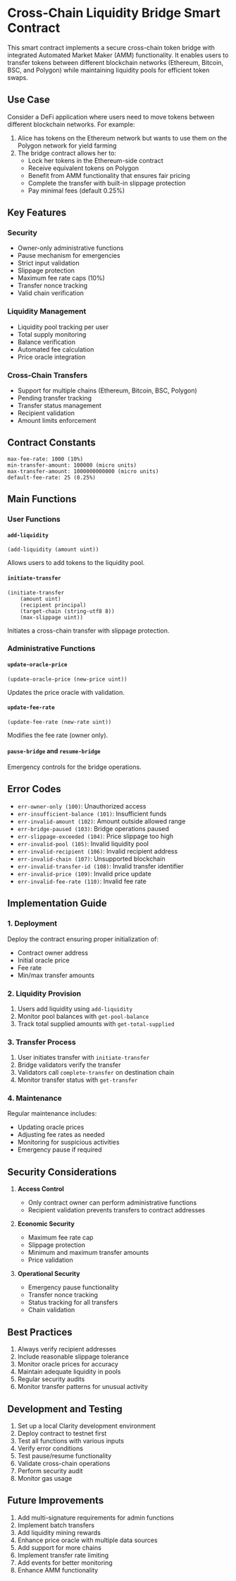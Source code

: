 # Cross-Chain Liquidity Bridge Smart Contract

This smart contract implements a secure cross-chain token bridge with integrated Automated Market Maker (AMM) functionality. It enables users to transfer tokens between different blockchain networks (Ethereum, Bitcoin, BSC, and Polygon) while maintaining liquidity pools for efficient token swaps.

## Use Case
Consider a DeFi application where users need to move tokens between different blockchain networks. For example:

1. Alice has tokens on the Ethereum network but wants to use them on the Polygon network for yield farming
2. The bridge contract allows her to:
   - Lock her tokens in the Ethereum-side contract
   - Receive equivalent tokens on Polygon
   - Benefit from AMM functionality that ensures fair pricing
   - Complete the transfer with built-in slippage protection
   - Pay minimal fees (default 0.25%)

## Key Features

### Security
- Owner-only administrative functions
- Pause mechanism for emergencies
- Strict input validation
- Slippage protection
- Maximum fee rate caps (10%)
- Transfer nonce tracking
- Valid chain verification

### Liquidity Management
- Liquidity pool tracking per user
- Total supply monitoring
- Balance verification
- Automated fee calculation
- Price oracle integration

### Cross-Chain Transfers
- Support for multiple chains (Ethereum, Bitcoin, BSC, Polygon)
- Pending transfer tracking
- Transfer status management
- Recipient validation
- Amount limits enforcement

## Contract Constants

```clarity
max-fee-rate: 1000 (10%)
min-transfer-amount: 100000 (micro units)
max-transfer-amount: 1000000000000 (micro units)
default-fee-rate: 25 (0.25%)
```

## Main Functions

### User Functions

#### `add-liquidity`
```clarity
(add-liquidity (amount uint))
```
Allows users to add tokens to the liquidity pool.

#### `initiate-transfer`
```clarity
(initiate-transfer 
    (amount uint)
    (recipient principal)
    (target-chain (string-utf8 8))
    (max-slippage uint))
```
Initiates a cross-chain transfer with slippage protection.

### Administrative Functions

#### `update-oracle-price`
```clarity
(update-oracle-price (new-price uint))
```
Updates the price oracle with validation.

#### `update-fee-rate`
```clarity
(update-fee-rate (new-rate uint))
```
Modifies the fee rate (owner only).

#### `pause-bridge` and `resume-bridge`
Emergency controls for the bridge operations.

## Error Codes

- `err-owner-only (100)`: Unauthorized access
- `err-insufficient-balance (101)`: Insufficient funds
- `err-invalid-amount (102)`: Amount outside allowed range
- `err-bridge-paused (103)`: Bridge operations paused
- `err-slippage-exceeded (104)`: Price slippage too high
- `err-invalid-pool (105)`: Invalid liquidity pool
- `err-invalid-recipient (106)`: Invalid recipient address
- `err-invalid-chain (107)`: Unsupported blockchain
- `err-invalid-transfer-id (108)`: Invalid transfer identifier
- `err-invalid-price (109)`: Invalid price update
- `err-invalid-fee-rate (110)`: Invalid fee rate

## Implementation Guide

### 1. Deployment
Deploy the contract ensuring proper initialization of:
- Contract owner address
- Initial oracle price
- Fee rate
- Min/max transfer amounts

### 2. Liquidity Provision
1. Users add liquidity using `add-liquidity`
2. Monitor pool balances with `get-pool-balance`
3. Track total supplied amounts with `get-total-supplied`

### 3. Transfer Process
1. User initiates transfer with `initiate-transfer`
2. Bridge validators verify the transfer
3. Validators call `complete-transfer` on destination chain
4. Monitor transfer status with `get-transfer`

### 4. Maintenance
Regular maintenance includes:
- Updating oracle prices
- Adjusting fee rates as needed
- Monitoring for suspicious activities
- Emergency pause if required

## Security Considerations

1. **Access Control**
   - Only contract owner can perform administrative functions
   - Recipient validation prevents transfers to contract addresses

2. **Economic Security**
   - Maximum fee rate cap
   - Slippage protection
   - Minimum and maximum transfer amounts
   - Price validation

3. **Operational Security**
   - Emergency pause functionality
   - Transfer nonce tracking
   - Status tracking for all transfers
   - Chain validation

## Best Practices

1. Always verify recipient addresses
2. Include reasonable slippage tolerance
3. Monitor oracle prices for accuracy
4. Maintain adequate liquidity in pools
5. Regular security audits
6. Monitor transfer patterns for unusual activity

## Development and Testing

1. Set up a local Clarity development environment
2. Deploy contract to testnet first
3. Test all functions with various inputs
4. Verify error conditions
5. Test pause/resume functionality
6. Validate cross-chain operations
7. Perform security audit
8. Monitor gas usage

## Future Improvements

1. Add multi-signature requirements for admin functions
2. Implement batch transfers
3. Add liquidity mining rewards
4. Enhance price oracle with multiple data sources
5. Add support for more chains
6. Implement transfer rate limiting
7. Add events for better monitoring
8. Enhance AMM functionality